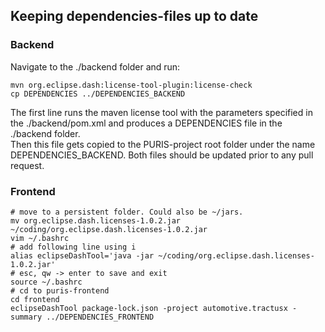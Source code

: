 ## Keeping dependencies-files up to date
### Backend

Navigate to the ./backend folder and run:  
```
mvn org.eclipse.dash:license-tool-plugin:license-check   
cp DEPENDENCIES ../DEPENDENCIES_BACKEND
```
The first line runs the maven license tool with the parameters specified in the 
./backend/pom.xml and produces a DEPENDENCIES file in the ./backend folder.  
Then this file gets copied to the PURIS-project root folder under the name DEPENDENCIES_BACKEND. 
Both files should be updated prior to any pull request.  

### Frontend
```
# move to a persistent folder. Could also be ~/jars.
mv org.eclipse.dash.licenses-1.0.2.jar ~/coding/org.eclipse.dash.licenses-1.0.2.jar
vim ~/.bashrc
# add following line using i
alias eclipseDashTool='java -jar ~/coding/org.eclipse.dash.licenses-1.0.2.jar'
# esc, qw -> enter to save and exit
source ~/.bashrc
# cd to puris-frontend
cd frontend
eclipseDashTool package-lock.json -project automotive.tractusx -summary ../DEPENDENCIES_FRONTEND
```
